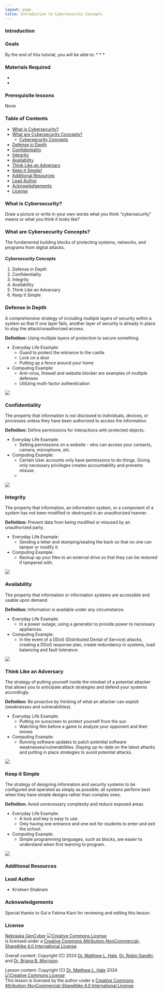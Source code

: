 ```yaml
---
layout: page
title: Introduction to Cybersecurity Concepts
---
```




### Introduction


### Goals

By the end of this tutorial, you will be able to:
* 
* 
* 

### Materials Required

* 
* 

### Prerequisite lessons
None

### Table of Contents

- [What is Cybersecurity?](#what-is-cybersecurity?)
- [What are Cybersecurity Concepts?](#what-are-cybersecurity-concepts?)
    - [Cybersecurity Concepts](#cybersecurity-concepts)
- [Defense in Depth](#defense-in-depth)
- [Confidentiality](#confidentiality)
- [Integrity](#integrity)
- [Availability](#availability)
- [Think Like an Adversary](#think-Like-an-adversary)
- [Keep it Simple!](#keep-it-simple)
- [Additional Resources](#additional-resources)
- [Lead Author](#lead-author)
- [Acknowledgements](#acknowledgements)
- [License](#license)

### What is Cybersecurity?
Draw a picture or write in your own words what you think “cybersecurity” means or what you think it looks like?

### What are Cybersecurity Concepts?
The fundamental building blocks of protecting systems, networks, and programs from digital attacks.

#### Cybersecurity Concepts
1. Defense in Depth
2. Confidentiality
3. Integrity
4. Availability
5. Think Like an Adversary
6. Keep it Simple

###  Defense in Depth
A comprehensive strategy of including multiple layers of security within a system so that if one layer fails, another layer of security is already in place to stop the attack/unauthorized access.

**Definition:** Using multiple layers of protection to secure something.
- Everyday Life Example: 
  - Guard to protect the entrance to the castle
  - Lock on a door
  - Putting up a fence around your home
- Computing Example:
  - Anti-virus, firewall and website blocker are examples of multiple defenses
  - Utilizing multi-factor authentication

![](/images/defense-in-depth.jpg)

###  Confidentiality
The property that information is not disclosed to individuals, devices, or processes unless they have been authorized to access the information.

**Definition:** Define permissions for interactions with protected objects.
- Everyday Life Example: 
  - Setting permissions on a website - who can access your contacts, camera, microphone, etc.
- Computing Example:
  - Certain User accounts only have  permissions to do things. Giving only necessary privileges creates accountability and prevents misuse.
  - 
![](images/confidentiality.png)

### Integrity
The property that information, an information system, or a component of a system has not been modified or destroyed in an unauthorized manner.

**Definition:** Prevent data from being modified or misused by an unauthorized party.
- Everyday Life Example: 
  - Sending a letter and stamping/sealing the back so that no one can  tamper or modify it.
- Computing Example:
  - Backup up your files to an external drive so that they can be restored if tampered with.

![](images/integrity.png)

### Availability
The property that information or information systems are accessible and usable upon demand.

**Definition:**  Information is available under any circumstance.
- Everyday Life Example: 
  - In a power outage, using a generator to provide power to necessary appliances.
- Computing Example:
  - In the event of a  DDoS (Distributed Denial of Service) attacks, creating a DDoS response plan, create redundancy in systems, load balancing and fault tolerance.

![](images/availability.png)

### Think Like an Adversary
The strategy of putting yourself inside the mindset of a potential attacker that allows you to anticipate attack strategies and defend your systems accordingly.

**Definition:** Be proactive by thinking of what an attacker can exploit (weaknesses and vulnerabilities).
- Everyday Life Example: 
  - Putting on sunscreen to protect yourself from the sun
  - Watching film before a game to analyze your opponent and their moves
- Computing Example:
  - Running software updates to patch potential software weaknesses/vulnerabilities. Staying up-to-date on the latest attacks and putting in place strategies to avoid potential attacks.

![](images/think-like-an-adversary.png)

### Keep it Simple
The strategy of designing information and security systems to be configured and operated as simply as possible; all systems perform best when they have simple designs rather than complex ones.

**Definition:** Avoid unnecessary complexity and reduce exposed areas.
- Everyday Life Example: 
  - A lock and key is easy to use.
  - Only having one entrance and one exit for students to enter and exit the school.
- Computing Example:
  - Simple programming languages, such as blocks, are easier to understand when first learning to program.

![](images/keep-it-simple.jpg)

### Additional Resources


### Lead Author

- Kristeen Shabram

### Acknowledgements

Special thanks to Gul e Fatima Kiani for reviewing and editing this lesson.

### License
[Nebraska GenCyber](https://www.nebraskagencyber.com) <a rel="license" href="http://creativecommons.org/licenses/by-nc-sa/4.0/"><img alt="Creative Commons License" style="border-width:0" src="https://i.creativecommons.org/l/by-nc-sa/4.0/88x31.png" /></a><br /> is licensed under a <a rel="license" href="http://creativecommons.org/licenses/by-nc-sa/4.0/">Creative Commons Attribution-NonCommercial-ShareAlike 4.0 International License</a>.

Overall content: Copyright (C) 2024  [Dr. Matthew L. Hale](http://faculty.ist.unomaha.edu/mhale/), [Dr. Robin Gandhi](http://faculty.ist.unomaha.edu/rgandhi/), and [Dr. Briana B. Morrison](http://www.brianamorrison.net).

Lesson content: Copyright (C) [Dr. Matthew L. Hale](http://faculty.ist.unomaha.edu/mhale/) 2024.  
<a rel="license" href="http://creativecommons.org/licenses/by-nc-sa/4.0/"><img alt="Creative Commons License" style="border-width:0" src="https://i.creativecommons.org/l/by-nc-sa/4.0/88x31.png" /></a><br /><span xmlns:dct="http://purl.org/dc/terms/" property="dct:title">This lesson</span> is licensed by the author under a <a rel="license" href="http://creativecommons.org/licenses/by-nc-sa/4.0/">Creative Commons Attribution-NonCommercial-ShareAlike 4.0 International License</a>.

